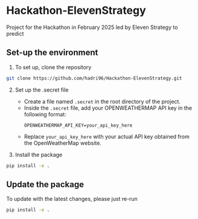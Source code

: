 # Hackathon-ElevenStrategy
Project for the Hackathon in February 2025 led by Eleven Strategy to predict

## Set-up the environment

1. To set up, clone the repository

```bash
git clone https://github.com/hadri96/Hackathon-ElevenStrategy.git
```

2. Set up the .secret file
   - Create a file named `.secret` in the root directory of the project.
   - Inside the `.secret` file, add your OPENWEATHERMAP API key in the following format:
     ```
     OPENWEATHERMAP_API_KEY=your_api_key_here
     ```
   - Replace `your_api_key_here` with your actual API key obtained from the OpenWeatherMap website.


3. Install the package
```bash
pip install -e .
```

## Update the package

To update with the latest changes, please just re-run

```bash
pip install -e .
```

